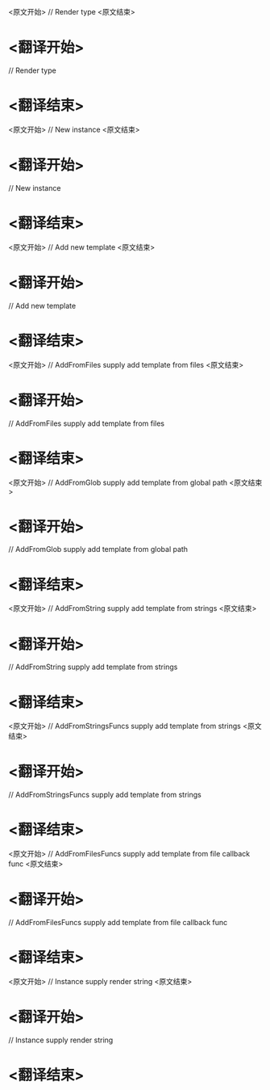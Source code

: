 
<原文开始>
// Render type
<原文结束>

# <翻译开始>
// Render type
# <翻译结束>


<原文开始>
// New instance
<原文结束>

# <翻译开始>
// New instance
# <翻译结束>


<原文开始>
// Add new template
<原文结束>

# <翻译开始>
// Add new template
# <翻译结束>


<原文开始>
// AddFromFiles supply add template from files
<原文结束>

# <翻译开始>
// AddFromFiles supply add template from files
# <翻译结束>


<原文开始>
// AddFromGlob supply add template from global path
<原文结束>

# <翻译开始>
// AddFromGlob supply add template from global path
# <翻译结束>


<原文开始>
// AddFromString supply add template from strings
<原文结束>

# <翻译开始>
// AddFromString supply add template from strings
# <翻译结束>


<原文开始>
// AddFromStringsFuncs supply add template from strings
<原文结束>

# <翻译开始>
// AddFromStringsFuncs supply add template from strings
# <翻译结束>


<原文开始>
// AddFromFilesFuncs supply add template from file callback func
<原文结束>

# <翻译开始>
// AddFromFilesFuncs supply add template from file callback func
# <翻译结束>


<原文开始>
// Instance supply render string
<原文结束>

# <翻译开始>
// Instance supply render string
# <翻译结束>


